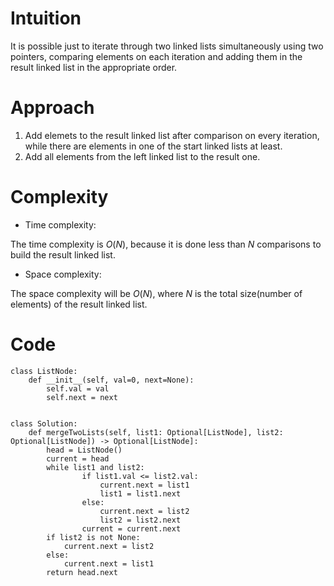 # Intuition
<!-- Describe your first thoughts on how to solve this problem. -->
It is possible just to iterate through two linked lists simultaneously using two pointers, comparing elements on each iteration and adding them in the result linked list in the appropriate order.

# Approach
<!-- Describe your approach to solving the problem. -->
1. Add elemets to the result linked list after comparison on every iteration, while there are elements in one of the start linked lists at least.
2. Add all elements from the left linked list to the result one.

# Complexity
- Time complexity:
<!-- Add your time complexity here, e.g. $$O(n)$$ -->
The time complexity is $O(N)$, because it is done less than $N$ comparisons to build the result linked list.

- Space complexity:
<!-- Add your space complexity here, e.g. $$O(n)$$ -->
The space complexity will be $O(N)$, where $N$ is the total size(number of elements) of the result linked list.

# Code
```
class ListNode:
    def __init__(self, val=0, next=None):
        self.val = val
        self.next = next


class Solution:
    def mergeTwoLists(self, list1: Optional[ListNode], list2: Optional[ListNode]) -> Optional[ListNode]:
        head = ListNode()
        current = head
        while list1 and list2:
                if list1.val <= list2.val:
                    current.next = list1
                    list1 = list1.next
                else:
                    current.next = list2
                    list2 = list2.next
                current = current.next
        if list2 is not None:
            current.next = list2
        else:
            current.next = list1
        return head.next
```